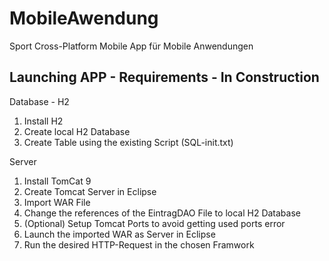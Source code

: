 # MobileAwendung
Sport Cross-Platform Mobile App für Mobile Anwendungen

## Launching APP - Requirements - In Construction
Database - H2
1. Install H2
2. Create local H2 Database
3. Create Table using the existing Script (SQL-init.txt)

Server
1. Install TomCat 9
2. Create Tomcat Server in Eclipse
3. Import WAR File
4. Change the references of the EintragDAO File to local H2 Database
5. (Optional) Setup Tomcat Ports to avoid getting used ports error
6. Launch the imported WAR as Server in Eclipse
7. Run the desired HTTP-Request in the chosen Framwork
